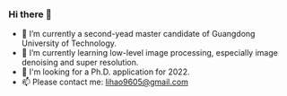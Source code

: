 ### Hi there 👋
- 🔭 I’m currently a second-yead master candidate of Guangdong University of Technology.
- 🌱 I’m currently learning low-level image processing, especially image denoising and super resolution.
- 🤔 I'm looking for a Ph.D. application for 2022.
- 📫 Please contact me: lihao9605@gmail.com
<!--
**House-Leo/House-Leo** is a ✨ _special_ ✨ repository because its `README.md` (this file) appears on your GitHub profile.

Here are some ideas to get you started:

- 🔭 I’m currently working on ...
- 🌱 I’m currently learning ...
- 👯 I’m looking to collaborate on ...
- 🤔 I’m looking for help with ...
- 💬 Ask me about ...
- 📫 How to reach me: ...
- 😄 Pronouns: ...
- ⚡ Fun fact: ...
-->

